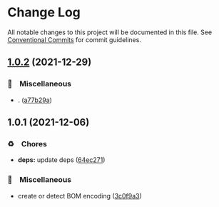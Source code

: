 # Change Log

All notable changes to this project will be documented in this file.
See [Conventional Commits](https://conventionalcommits.org) for commit guidelines.

## [1.0.2](https://github.com/bluelovers/ws-iconv/compare/bom-encoding@1.0.1...bom-encoding@1.0.2) (2021-12-29)


### 🔖　Miscellaneous

* . ([a77b29a](https://github.com/bluelovers/ws-iconv/commit/a77b29ae69eb4e0c87d5120618c699273637510a))





## 1.0.1 (2021-12-06)


### ♻️　Chores

* **deps:** update deps ([64ec271](https://github.com/bluelovers/ws-iconv/commit/64ec2718aaa422a5d8761198824886410200c47f))


### 🔖　Miscellaneous

* create or detect BOM encoding ([3c0f9a3](https://github.com/bluelovers/ws-iconv/commit/3c0f9a3704a71876170efd880661910ed89cad49))

